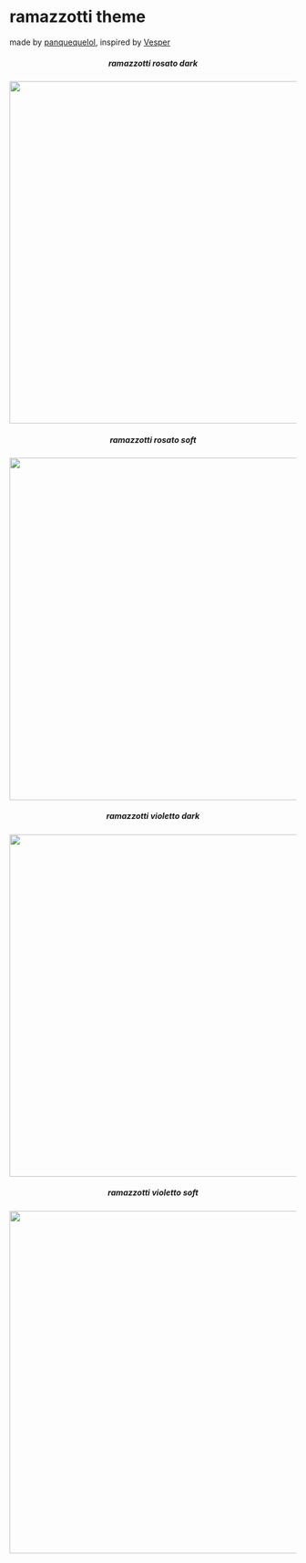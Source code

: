 # ramazzotti theme

made by [panquequelol](https://github.com/panquequelol), inspired by [Vesper](https://marketplace.visualstudio.com/items?itemName=raunofreiberg.vesper)

<h5 align="center">ramazzotti rosato dark</h5>
<p align="center">
  <img width="600" src="https://imgur.com/0WT65Dr.png" />
</p>

<h5 align="center">ramazzotti rosato soft</h5>
<p align="center">
  <img width="600" src="https://imgur.com/XG8BObl.png" />
</p>

<h5 align="center">ramazzotti violetto dark</h5>
<p align="center">
  <img width="600" src="https://imgur.com/09w9Aj1.png" />
</p>

<h5 align="center">ramazzotti violetto soft</h5>
<p align="center">
  <img width="600" src="https://imgur.com/AeZZsKJ.png" />
</p>
